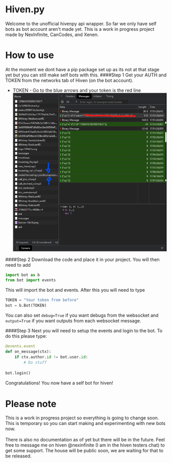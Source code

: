 # Hiven.py
Welcome to the unofficial hivenpy api wrapper. So far we only have self bots as bot account aren't made yet. 
This is a work in progress project made by NexInfinite, CanCodes, and Xenen.

# How to use
At the moment we dont have a pip package set up as its not at that stage yet but you can still make 
self bots with this.
####Step 1
Get your AUTH and TOKEN from the networks tab of Hiven (on the bot account).
- TOKEN - Go to the blue arrows and your token is the red line![TOKEN](Images/TOKEN.png)

####Step 2
Download the code and place it in your project. You will then need to add 
```python
import bot as b
from bot import events
```
This will import the bot and events. After this you will need to type
```python
TOKEN = "Your token from before"
bot = b.Bot(TOKEN)
```
You can also set `debug=True` if you want debugs from the websocket and `output=True` if you want outputs 
from each websocket message.

####Step 3
Next you will need to setup the events and login to the bot. To do this please type:
```python
@events.event
def on_message(ctx):
    if ctx.author.id != bot.user.id:  
        # Do stuff

bot.login()
```
Congratulations! You now have a self bot for hiven! 

# Please note
This is a work in progress project so everything is going to change soon. This is temporary so you can start making
and experimenting with new bots now.
<br><br>
There is also no documentation as of yet but there will be in the future. Feel free to message me on hiven
@nexinfinite (I am in the hiven testers chat) to get some support. The house will be public soon, we are 
waiting for that to be released.